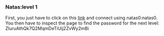 <h3>Natas:level 1</h3>
<p>
	First, you just have to click on this <a href="http://natas0.natas.labs.overthewire.org">link</a> and connect using natas0:natas0.
You then have to inspect the page to find the password for the next level: ZluruAthQk7Q2MqmDeTiUij2ZvWy2mBi
</p>
